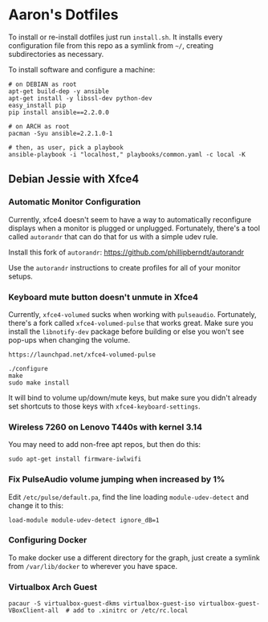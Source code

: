 # Aaron's Dotfiles #

To install or re-install dotfiles just run `install.sh`. It installs every
configuration file from this repo as a symlink from `~/`, creating
subdirectories as necessary.

To install software and configure a machine:

    # on DEBIAN as root
    apt-get build-dep -y ansible
    apt-get install -y libssl-dev python-dev
    easy_install pip
    pip install ansible==2.2.0.0

    # on ARCH as root
    pacman -Syu ansible=2.2.1.0-1

    # then, as user, pick a playbook
    ansible-playbook -i "localhost," playbooks/common.yaml -c local -K

## Debian Jessie with Xfce4 ##

### Automatic Monitor Configuration ###

Currently, xfce4 doesn't seem to have a way to automatically reconfigure
displays when a monitor is plugged or unplugged. Fortunately, there's a
tool called `autorandr` that can do that for us with a simple udev rule.

Install this fork of `autorandr`:
https://github.com/phillipberndt/autorandr

Use the `autorandr` instructions to create profiles for all of your
monitor setups.


### Keyboard mute button doesn't unmute in Xfce4 ###

Currently, `xfce4-volumed` sucks when working with
`pulseaudio`. Fortunately, there's a fork called `xfce4-volumed-pulse`
that works great. Make sure you install the `libnotify-dev` package before
building or else you won't see pop-ups when changing the volume.

    https://launchpad.net/xfce4-volumed-pulse

    ./configure
    make
    sudo make install

It will bind to volume up/down/mute keys, but make sure you didn't already
set shortcuts to those keys with `xfce4-keyboard-settings`.


### Wireless 7260 on Lenovo T440s with kernel 3.14 ###

You may need to add non-free apt repos, but then do this:

    sudo apt-get install firmware-iwlwifi

### Fix PulseAudio volume jumping when increased by 1% ###

Edit `/etc/pulse/default.pa`, find the line loading `module-udev-detect`
and change it to this:

    load-module module-udev-detect ignore_dB=1


### Configuring Docker

To make docker use a different directory for the graph, just create a
symlink from `/var/lib/docker` to wherever you have space.


### Virtualbox Arch Guest



    pacaur -S virtualbox-guest-dkms virtualbox-guest-iso virtualbox-guest-
    VBoxClient-all  # add to .xinitrc or /etc/rc.local
